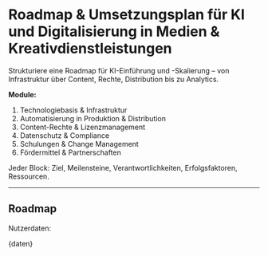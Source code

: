 <!-- roadmap.md -->
# Roadmap & Umsetzungsplan für KI und Digitalisierung in Medien & Kreativdienstleistungen

Strukturiere eine Roadmap für KI-Einführung und -Skalierung – von Infrastruktur über Content, Rechte, Distribution bis zu Analytics.

**Module:**
1. Technologiebasis & Infrastruktur
2. Automatisierung in Produktion & Distribution
3. Content-Rechte & Lizenzmanagement
4. Datenschutz & Compliance
5. Schulungen & Change Management
6. Fördermittel & Partnerschaften

Jeder Block: Ziel, Meilensteine, Verantwortlichkeiten, Erfolgsfaktoren, Ressourcen.

---

## Roadmap

Nutzerdaten:

{daten}
